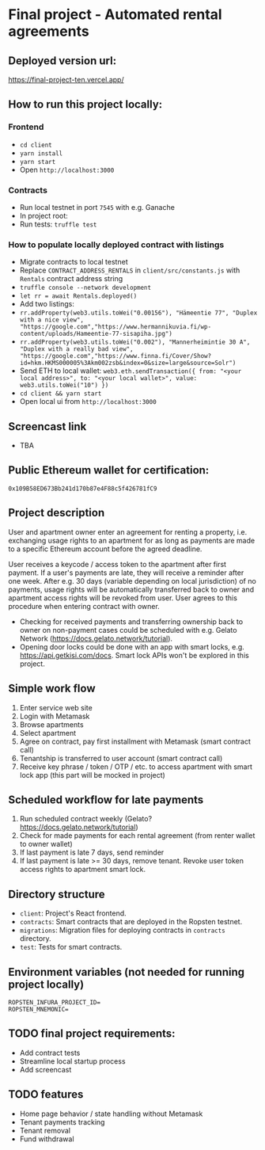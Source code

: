 # Final project - Automated rental agreements

## Deployed version url:

https://final-project-ten.vercel.app/

## How to run this project locally:

### Frontend

- `cd client`
- `yarn install`
- `yarn start`
- Open `http://localhost:3000`

### Contracts

- Run local testnet in port `7545` with e.g. Ganache
- In project root:
- Run tests: `truffle test`

### How to populate locally deployed contract with listings

- Migrate contracts to local testnet
- Replace `CONTRACT_ADDRESS_RENTALS` in `client/src/constants.js` with `Rentals` contract address string
- `truffle console --network development`
- `let rr = await Rentals.deployed()`
- Add two listings:
- `rr.addProperty(web3.utils.toWei("0.00156"), "Hämeentie 77", "Duplex with a nice view", "https://google.com","https://www.hermannikuvia.fi/wp-content/uploads/Hameentie-77-sisapiha.jpg")`
- `rr.addProperty(web3.utils.toWei("0.002"), "Mannerheimintie 30 A", "Duplex with a really bad view", "https://google.com","https://www.finna.fi/Cover/Show?id=hkm.HKMS000005%3Akm002zsb&index=0&size=large&source=Solr")`
- Send ETH to local wallet: `web3.eth.sendTransaction({ from: "<your local address>", to: "<your local wallet>", value: web3.utils.toWei("10") })`
- `cd client && yarn start`
- Open local ui from `http://localhost:3000`

## Screencast link

- TBA

## Public Ethereum wallet for certification:

`0x109B58ED673Bb241d170b87e4F88c5f426781fC9`

## Project description

User and apartment owner enter an agreement for renting a property, i.e. exchanging usage rights to an apartment for as long as payments are made to a specific Ethereum account before the agreed deadline.

User receives a keycode / access token to the apartment after first payment. If a user's payments are late, they will receive a reminder after one week. After e.g. 30 days (variable depending on local jurisdiction) of no payments, usage rights will be automatically transferred back to owner and apartment access rights will be revoked from user. User agrees to this procedure when entering contract with owner.

- Checking for received payments and transferring ownership back to owner on non-payment cases could be scheduled with e.g. Gelato Network (https://docs.gelato.network/tutorial).
- Opening door locks could be done with an app with smart locks, e.g. https://api.getkisi.com/docs. Smart lock APIs won't be explored in this project.

## Simple work flow

1. Enter service web site
2. Login with Metamask
3. Browse apartments
4. Select apartment
5. Agree on contract, pay first installment with Metamask (smart contract call)
6. Tenantship is transferred to user account (smart contract call)
7. Receive key phrase / token / OTP / etc. to access apartment with smart lock app (this part will be mocked in project)

## Scheduled workflow for late payments

1. Run scheduled contract weekly (Gelato? https://docs.gelato.network/tutorial)
2. Check for made payments for each rental agreement (from renter wallet to owner wallet)
3. If last payment is late 7 days, send reminder
4. If last payment is late >= 30 days, remove tenant. Revoke user token access rights to apartment smart lock.

## Directory structure

- `client`: Project's React frontend.
- `contracts`: Smart contracts that are deployed in the Ropsten testnet.
- `migrations`: Migration files for deploying contracts in `contracts` directory.
- `test`: Tests for smart contracts.

## Environment variables (not needed for running project locally)

```
ROPSTEN_INFURA_PROJECT_ID=
ROPSTEN_MNEMONIC=
```

## TODO final project requirements:

- Add contract tests
- Streamline local startup process
- Add screencast

## TODO features

- Home page behavior / state handling without Metamask
- Tenant payments tracking
- Tenant removal
- Fund withdrawal
